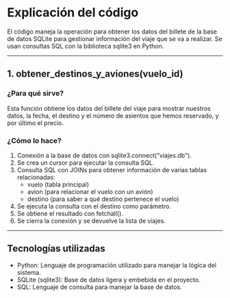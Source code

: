 # Explicación del código

El código maneja la operación para obtener los datos del billete de la base de datos SQLite para gestionar información del viaje que se va a realizar. Se usan consultas SQL con la biblioteca sqlite3 en Python.

---
## 1. obtener_destinos_y_aviones(vuelo_id)

### ¿Para qué sirve?
Esta función obtiene los datos del billete del viaje para mostrar nuestros datos, la fecha, el destino y el número de asientos que hemos reservado, y por último el precio.

### ¿Cómo lo hace?
1. Conexión a la base de datos con sqlite3.connect("viajes.db").
2. Se crea un cursor para ejecutar la consulta SQL.
3. Consulta SQL con JOINs para obtener información de varias tablas relacionadas:
   - vuelo (tabla principal)
   - avion (para relacionar el vuelo con un avión)
   - destino (para saber a qué destino pertenece el vuelo)
4. Se ejecuta la consulta con el destino como parámetro.
5. Se obtiene el resultado con fetchall().
6. Se cierra la conexión y se devuelve la lista de viajes.

---
## Tecnologías utilizadas

- Python: Lenguaje de programación utilizado para manejar la lógica del sistema.
- SQLite (sqlite3): Base de datos ligera y embebida en el proyecto.
- SQL: Lenguaje de consulta para manejar la base de datos.